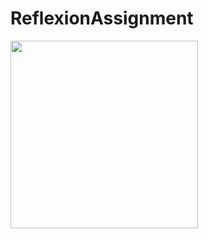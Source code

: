 # ReflexionAssignment

<img class=mobile-image src="https://user-images.githubusercontent.com/68817698/218664272-cfd4f3b0-001d-4227-8b9d-f866fcacd619.png" width="300"/>
